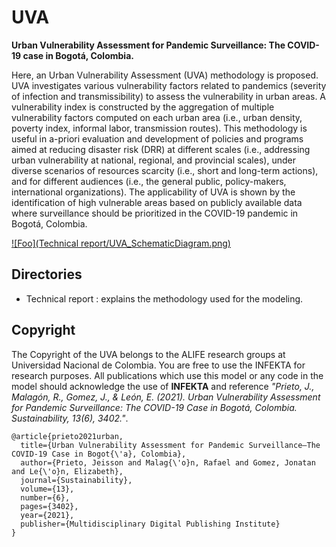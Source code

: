 # UVA
**Urban Vulnerability Assessment for Pandemic Surveillance: 
The COVID-19 case in Bogotá, Colombia.**

Here, an Urban Vulnerability Assessment (UVA) methodology is proposed. UVA investigates various vulnerability factors related to pandemics (severity of infection and transmissibility) to assess the vulnerability in urban areas. A vulnerability index is constructed by the aggregation of multiple vulnerability factors computed on each urban area (i.e., urban density, poverty index, informal labor, transmission routes). This methodology is useful in a-priori evaluation and development of policies and programs aimed at reducing disaster risk (DRR) at different scales (i.e., addressing urban vulnerability at national, regional, and provincial scales), under diverse scenarios of resources scarcity (i.e., short and long-term actions), and for different audiences (i.e., the general public, policy-makers, international organizations). The applicability of UVA is shown by the identification of high vulnerable areas based on publicly available data where surveillance should be prioritized in the COVID-19 pandemic in Bogotá, Colombia. 
  
[![Foo](Technical report/UVA_SchematicDiagram.png)](https://journals.plos.org/plosone/article?id=10.1371/journal.pone.0245787)

## Directories
- Technical report : explains the methodology used for the modeling. 

## Copyright
The Copyright of the UVA belongs to the ALIFE research groups at 
Universidad Nacional de Colombia. 
You are free to use the INFEKTA for research purposes. 
All publications which use this model or any code in the model should acknowledge the use of **INFEKTA** and reference
_"Prieto, J., Malagón, R., Gomez, J., & León, E. (2021). 
Urban Vulnerability Assessment for Pandemic Surveillance: The COVID-19 Case in Bogotá, Colombia. 
Sustainability, 13(6), 3402."_.

```
@article{prieto2021urban,
  title={Urban Vulnerability Assessment for Pandemic Surveillance—The COVID-19 Case in Bogot{\'a}, Colombia},
  author={Prieto, Jeisson and Malag{\'o}n, Rafael and Gomez, Jonatan and Le{\'o}n, Elizabeth},
  journal={Sustainability},
  volume={13},
  number={6},
  pages={3402},
  year={2021},
  publisher={Multidisciplinary Digital Publishing Institute}
}
```  